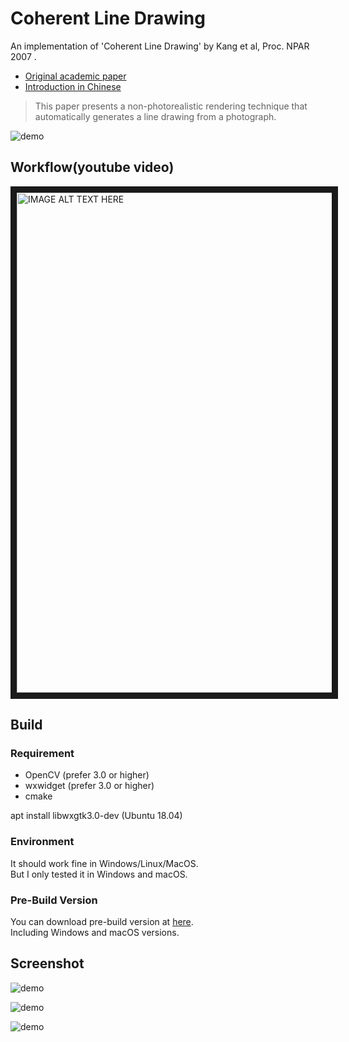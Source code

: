 # Coherent Line Drawing

An implementation of 'Coherent Line Drawing' by Kang et al, Proc. NPAR 2007 . 

- [Original academic paper](http://citeseerx.ist.psu.edu/viewdoc/download?doi=10.1.1.108.559&rep=rep1&type=pdf)
- [Introduction in Chinese](https://ssarcandy.tw/2017/06/26/Coherent-Line-Drawing/)

> This paper presents a non-photorealistic rendering technique that
automatically generates a line drawing from a photograph.

![demo](./demo/4.JPG)

## Workflow(youtube video)

<a href="http://www.youtube.com/watch?feature=player_embedded&v=48fTXKUTM-8
" target="_blank"><img src="http://img.youtube.com/vi/48fTXKUTM-8/0.jpg" 
alt="IMAGE ALT TEXT HERE" width="800" border="10" /></a>


## Build

### Requirement

- OpenCV (prefer 3.0 or higher)
- wxwidget (prefer 3.0 or higher)
- cmake

apt install libwxgtk3.0-dev (Ubuntu 18.04) 

### Environment

It should work fine in Windows/Linux/MacOS.  
But I only tested it in Windows and macOS.

### Pre-Build Version

You can download pre-build version at [here](https://github.com/SSARCandy/Coherent-Line-Drawing/releases).  
Including Windows and macOS versions.

## Screenshot

![demo](./demo/1.JPG)

![demo](./demo/2.JPG)

![demo](./demo/3.JPG)

